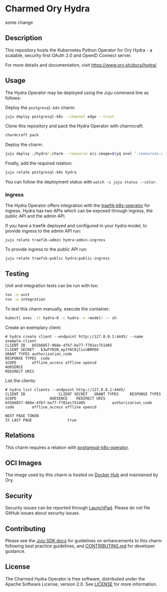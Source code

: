 # Charmed Ory Hydra

some change

## Description

This repository hosts the Kubernetes Python Operator for Ory Hydra - a scalable, security first OAuth 2.0 and OpenID Connect server.

For more details and documentation, visit https://www.ory.sh/docs/hydra/

## Usage

The Hydra Operator may be deployed using the Juju command line as follows:

Deploy the `postgresql-k8s` charm:

```bash
juju deploy postgresql-k8s --channel edge --trust
```

Clone this repository and pack the Hydra Operator with charmcraft:
```bash
charmcraft pack
```

Deploy the charm:
<!-- TODO: Update to deploy from charmhub once the charm is published -->
```bash
juju deploy ./hydra*.charm --resource oci-image=$(yq eval '.resources.oci-image.upstream-source' metadata.yaml)
```

Finally, add the required relation:
```bash
juju relate postgresql-k8s hydra
```

You can follow the deployment status with `watch -c juju status --color`.

### Ingress

The Hydra Operator offers integration with the [traefik-k8s-operator](https://github.com/canonical/traefik-k8s-operator) for ingress. Hydra has two APIs which can be exposed through ingress, the public API and the admin API.

If you have a traefik deployed and configured in your hydra model, to provide ingress to the admin API run:
```console
juju relate traefik-admin hydra:admin-ingress
```

To provide ingress to the public API run:
```console
juju relate traefik-public hydra:public-ingress
```

## Testing

Unit and integration tests can be run with tox:
```bash
tox -e unit
tox -e integration
```

To test this charm manually, execute the container:
```bash
kubectl exec -it hydra-0 -c hydra -n <model> -- sh
```

Create an exemplary client:
```shell
# hydra create client --endpoint http://127.0.0.1:4445/ --name example-client
CLIENT ID	b55b6857-968e-4fb7-be77-f701ec751405
CLIENT SECRET	b3wFYH2N_epJY6C8jCuinBRP60
GRANT TYPES	authorization_code
RESPONSE TYPES	code
SCOPE		offline_access offline openid
AUDIENCE
REDIRECT URIS
```

List the clients:
```shell
# hydra list clients --endpoint http://127.0.0.1:4445/
CLIENT ID				CLIENT SECRET	GRANT TYPES		RESPONSE TYPES	SCOPE				AUDIENCE	REDIRECT URIS
b55b6857-968e-4fb7-be77-f701ec751405			authorization_code	code		offline_access offline openid

NEXT PAGE TOKEN
IS LAST PAGE				true
```

## Relations

This charm requires a relation with [postgresql-k8s-operator](https://github.com/canonical/postgresql-k8s-operator).

## OCI Images

The image used by this charm is hosted on [Docker Hub](https://hub.docker.com/r/oryd/hydra) and maintained by Ory.

## Security

Security issues can be reported through [LaunchPad](https://wiki.ubuntu.com/DebuggingSecurity#How%20to%20File). Please do not file GitHub issues about security issues.

## Contributing

Please see the [Juju SDK docs](https://juju.is/docs/sdk) for guidelines on enhancements to this
charm following best practice guidelines, and
[CONTRIBUTING.md](https://github.com/canonical/hydra-operator/blob/main/CONTRIBUTING.md) for developer guidance.

## License

The Charmed Hydra Operator is free software, distributed under the Apache Software License, version 2.0. See [LICENSE](https://github.com/canonical/hydra-operator/blob/main/LICENSE) for more information.
